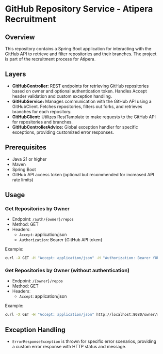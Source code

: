 # GitHub Repository Service - Atipera Recruitment

## Overview

This repository contains a Spring Boot application for interacting with the GitHub API to retrieve and filter repositories and their branches. The project is part of the recruitment process for Atipera.

## Layers

- **GitHubController:** REST endpoints for retrieving GitHub repositories based on owner and optional authentication token. Handles Accept header validation and custom exception handling.
- **GitHubService:** Manages communication with the GitHub API using a GitHubClient. Fetches repositories, filters out forks, and retrieves branches for each repository.
- **GitHubClient:** Utilizes RestTamplate to make requests to the GitHub API for repositories and branches.
- **GitHubControllerAdvice:** Global exception handler for specific exceptions, providing customized error responses.

## Prerequisites

- Java 21 or higher
- Maven
- Spring Boot
- GitHub API access token (optional but recommended for increased API rate limits)

## Usage

### Get Repositories by Owner

- Endpoint: `/auth/{owner}/repos`
- Method: GET
- Headers:
    - `Accept`: application/json
    - `Authorization`: Bearer {GitHub API token}

Example:

```bash
curl -X GET -H "Accept: application/json" -H "Authorization: Bearer YOUR_GITHUB_TOKEN" http://localhost:8080/auth/owner/repos
```

### Get Repositories by Owner (without authentication)

- Endpoint: `/{owner}/repos`
- Method: GET
- Headers:
    - `Accept`: application/json

Example:

```bash
curl -X GET -H "Accept: application/json" http://localhost:8080/owner/repos
```

## Exception Handling

- `ErrorResponseException` is thrown for specific error scenarios, providing a custom error response with HTTP status and message.

